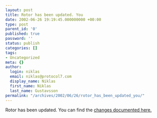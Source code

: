 ```yaml
---
layout: post
title: Rotor has been updated. You
date: 2002-06-26 19:19:45.000000000 +00:00
type: post
parent_id: '0'
published: true
password: ''
status: publish
categories: []
tags:
- Uncategorized
meta: {}
author:
  login: niklas
  email: niklas@protocol7.com
  display_name: Niklas
  first_name: Niklas
  last_name: Gustavsson
permalink: "/archives/2002/06/26/rotor_has_been_updated_you/"
---
```

Rotor has been updated. You can find the [changes documented here.](http://msdn.microsoft.com/library/?url=/library/en-us/dndotnet/html/mssharsourcecli2.asp?frame=true)

